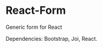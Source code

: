 # React-Form
Generic form for React


Dependencies: Bootstrap,
              Joi,
              React.
